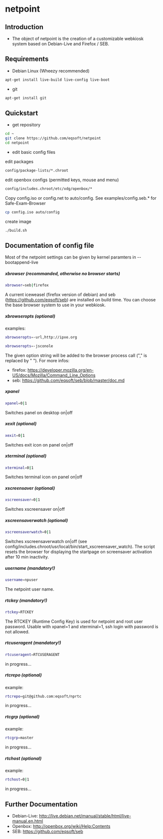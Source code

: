 netpoint
========

## Introduction ##
* The object of netpoint is the creation of a customizable webkiosk system based on Debian-Live and Firefox / SEB.

## Requirements ##
* Debian Linux (Wheezy recommended)

```bash
apt-get install live-build live-config live-boot
```
* git

```bash
apt-get install git
```

## Quickstart ##
* get repository

```bash
cd ~
git clone https://github.com/eqsoft/netpoint
cd netpoint
```

* edit basic config files

edit packages
```bash
config/package-lists/*.chroot
```
edit openbox configs (permitted keys, mouse and menu)
```bash
config/includes.chroot/etc/xdg/openbox/*
```
Copy config.iso or config.net to auto/config. See examples/config.seb.* for Safe-Exam-Browser 
```bash
cp config.iso auto/config
```
create image
```bash
./build.sh
```

## Documentation of config file ##
Most of the netpoint settings can be given by kernel paramters in --bootappend-live

##### xbrowser (recommanded, otherwise no browser starts) #####
```bash
xbrowser=seb|firefox
```
A current iceweasel (firefox version of debian) and seb (https://github.com/eqsoft/seb) are installed on build time. 
You can choose the base browser system to use in your webkiosk.

##### xbrowseropts (optional) #####
examples:
```bash
xbrowseropts=-url,http://ipxe.org
```
```bash
xbrowseropts=-jsconole
```
The given option string will be added to the browser process call ("," is replaced by " ").
For more infos:
* firefox: https://developer.mozilla.org/en-US/docs/Mozilla/Command_Line_Options
* seb: https://github.com/eqsoft/seb/blob/master/doc.md
   
##### xpanel #####
```bash
xpanel=0|1
```
Switches panel on desktop on|off 

##### xexit (optional) #####
```bash
xexit=0|1
```
Switches exit icon on panel on|off 

##### xterminal (optional) #####
```bash
xterminal=0|1
```
Switches terminal icon on panel on|off 

##### xscreensaver (optional) #####
```bash
xscreensaver=0|1
```
Switches xscreensaver on|off

##### xscreensaverwatch (optional) #####
```bash
xscreensaverwatch=0|1
```
Switches xscreensaverwatch on|off (see config/includes.chroot/usr/local/bin/start_xscreensaver_watch). 
The script resets the browser for displaying the startpage on screensaver activation after 10 min inactivity.  

##### username (mandatory!) #####
```bash
username=npuser
```
The netpoint user name.

##### rtckey (mandatory!) #####
```bash
rtckey=RTCKEY
```
The RTCKEY (Runtime Config Key) is used for netpoint and root user password.
Usable with xpanel=1 and xterminal=1, ssh login with password is not allowed.

##### rtcuseragent (mandatory!) #####
```bash
rtcuseragent=RTCUSERAGENT
```
in progress...

##### rtcrepo (optional) #####
example:
```bash
rtcrepo=git@github.com:eqsoft/nprtc
```
in progress...

##### rtcgrp (optional) #####
example:
```bash
rtcgrp=master
```
in progress...

##### rtchost (optional) #####
example:
```bash
rtchost=0|1
```
in progress...

 
## Further Documentation ##
* Debian-Live: http://live.debian.net/manual/stable/html/live-manual.en.html
* Openbox: http://openbox.org/wiki/Help:Contents
* SEB: https://github.com/eqsoft/seb

